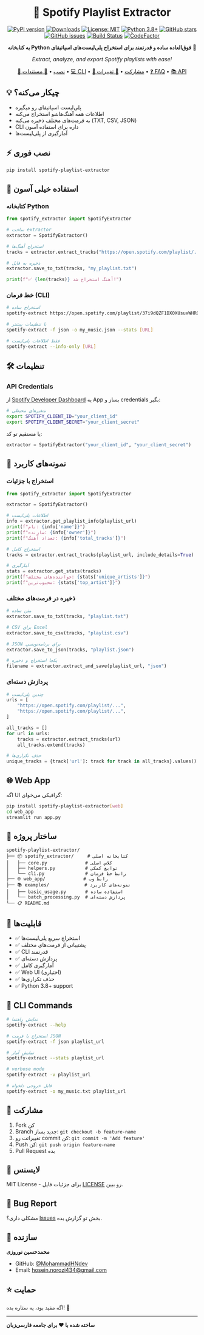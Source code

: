 <div align="center">

# 🎵 Spotify Playlist Extractor

[![PyPI version](https://badge.fury.io/py/spotify-playlist-extractor.svg)](https://pypi.org/project/spotify-playlist-extractor/)
[![Downloads](https://pepy.tech/badge/spotify-playlist-extractor)](https://pepy.tech/project/spotify-playlist-extractor)
[![License: MIT](https://img.shields.io/badge/License-MIT-yellow.svg)](https://opensource.org/licenses/MIT)
[![Python 3.8+](https://img.shields.io/badge/python-3.8+-blue.svg)](https://www.python.org/downloads/)
[![GitHub stars](https://img.shields.io/github/stars/MohammadHNdev/Spotify-Playlist-Extractor.svg)](https://github.com/MohammadHNdev/Spotify-Playlist-Extractor/stargazers)
[![GitHub issues](https://img.shields.io/github/issues/MohammadHNdev/Spotify-Playlist-Extractor.svg)](https://github.com/MohammadHNdev/Spotify-Playlist-Extractor/issues)
[![Build Status](https://github.com/MohammadHNdev/Spotify-Playlist-Extractor/workflows/🧪%20Tests/badge.svg)](https://github.com/MohammadHNdev/Spotify-Playlist-Extractor/actions)
[![CodeFactor](https://www.codefactor.io/repository/github/mohammadhndev/spotify-playlist-extractor/badge)](https://www.codefactor.io/repository/github/mohammadhndev/spotify-playlist-extractor)

**یه کتابخانه Python فوق‌العاده ساده و قدرتمند برای استخراج پلی‌لیست‌های اسپاتیفای** 🚀

*Extract, analyze, and export Spotify playlists with ease!* 

[🚀 نصب](#-نصب-فوری) • [📖 مستندات](#-نمونههای-کاربرد) • [💻 CLI](#خط-فرمان-cli) • [🤝 مشارکت](CONTRIBUTING.md) • [📝 تغییرات](CHANGELOG.md) • [❓ FAQ](docs/FAQ.md) • [📚 API](docs/API.md)

</div>

## 💡 چیکار می‌کنه؟

- پلی‌لیست اسپاتیفای رو میگیره
- اطلاعات همه آهنگ‌هاشو استخراج می‌کنه  
- به فرمت‌های مختلف ذخیره می‌کنه (TXT, CSV, JSON)
- CLI داره برای استفاده آسون
- آمارگیری از پلی‌لیست‌ها

## ⚡ نصب فوری

```bash
pip install spotify-playlist-extractor
```

## 🚀 استفاده خیلی آسون

### کتابخانه Python

```python
from spotify_extractor import SpotifyExtractor

# ساخت extractor
extractor = SpotifyExtractor()

# استخراج آهنگ‌ها
tracks = extractor.extract_tracks("https://open.spotify.com/playlist/...")

# ذخیره به فایل
extractor.save_to_txt(tracks, "my_playlist.txt")

print(f"✅ {len(tracks)} آهنگ استخراج شد!")
```

### خط فرمان (CLI)

```bash
# استخراج ساده
spotify-extract https://open.spotify.com/playlist/37i9dQZF1DX0XUsuxWHRQd

# با تنظیمات بیشتر
spotify-extract -f json -o my_music.json --stats [URL]

# فقط اطلاعات پلی‌لیست
spotify-extract --info-only [URL]
```

## 🛠️ تنظیمات

### API Credentials

از [Spotify Developer Dashboard](https://developer.spotify.com/dashboard) یه App بساز و credentials بگیر:

```bash
# متغیرهای محیطی
export SPOTIFY_CLIENT_ID="your_client_id"
export SPOTIFY_CLIENT_SECRET="your_client_secret"
```

یا مستقیم تو کد:

```python
extractor = SpotifyExtractor("your_client_id", "your_client_secret")
```

## 📖 نمونه‌های کاربرد

### استخراج با جزئیات

```python
from spotify_extractor import SpotifyExtractor

extractor = SpotifyExtractor()

# اطلاعات پلی‌لیست
info = extractor.get_playlist_info(playlist_url)
print(f"نام: {info['name']}")
print(f"سازنده: {info['owner']}")
print(f"تعداد آهنگ: {info['total_tracks']}")

# استخراج کامل
tracks = extractor.extract_tracks(playlist_url, include_details=True)

# آمارگیری
stats = extractor.get_stats(tracks)
print(f"خواننده‌های مختلف: {stats['unique_artists']}")
print(f"محبوب‌ترین: {stats['top_artist']}")
```

### ذخیره در فرمت‌های مختلف

```python
# متن ساده
extractor.save_to_txt(tracks, "playlist.txt")

# CSV برای Excel
extractor.save_to_csv(tracks, "playlist.csv") 

# JSON برای برنامه‌نویسی
extractor.save_to_json(tracks, "playlist.json")

# یکجا استخراج و ذخیره
filename = extractor.extract_and_save(playlist_url, "json")
```

### پردازش دسته‌ای

```python
# چندین پلی‌لیست
urls = [
    "https://open.spotify.com/playlist/...",
    "https://open.spotify.com/playlist/...",
]

all_tracks = []
for url in urls:
    tracks = extractor.extract_tracks(url)
    all_tracks.extend(tracks)

# حذف تکراری‌ها
unique_tracks = {track['url']: track for track in all_tracks}.values()
```

## 🌐 Web App

اگه UI گرافیکی می‌خوای:

```bash
pip install spotify-playlist-extractor[web]
cd web_app
streamlit run app.py
```

## 📁 ساختار پروژه

```
spotify-playlist-extractor/
├── 📦 spotify_extractor/     # کتابخانه اصلی
│   ├── core.py              # کلاس اصلی
│   ├── helpers.py           # توابع کمکی
│   └── cli.py               # رابط خط فرمان
├── 🌐 web_app/              # رابط وب
├── 📚 examples/             # نمونه‌های کاربرد
│   ├── basic_usage.py       # استفاده ساده
│   └── batch_processing.py  # پردازش دسته‌ای
└── 📋 README.md
```

## 🎯 قابلیت‌ها

- ✅ استخراج سریع پلی‌لیست‌ها
- ✅ پشتیبانی از فرمت‌های مختلف
- ✅ CLI قدرتمند
- ✅ پردازش دسته‌ای
- ✅ آمارگیری کامل
- ✅ Web UI (اختیاری)
- ✅ حذف تکراری‌ها
- ✅ Python 3.8+ support

## 🔧 CLI Commands

```bash
# نمایش راهنما
spotify-extract --help

# استخراج با فرمت JSON
spotify-extract -f json playlist_url

# نمایش آمار
spotify-extract --stats playlist_url

# verbose mode
spotify-extract -v playlist_url

# فایل خروجی دلخواه
spotify-extract -o my_music.txt playlist_url
```

## 🤝 مشارکت

1. Fork کن
2. Branch جدید بساز: `git checkout -b feature-name`
3. تغییراتت رو commit کن: `git commit -m 'Add feature'`
4. Push کن: `git push origin feature-name`
5. Pull Request بده

## 📝 لایسنس

MIT License - برای جزئیات فایل [LICENSE](LICENSE) رو ببین.

## 🐛 Bug Report

مشکلی داری؟ [Issues](https://github.com/MohammadHNdev/Spotify-Playlist-Extractor/issues) بخش تو گزارش بده.

## 👤 سازنده

**محمدحسین نوروزی**
- GitHub: [@MohammadHNdev](https://github.com/MohammadHNdev)
- Email: hosein.norozi434@gmail.com


## ⭐ حمایت

اگه مفید بود، یه ستاره بده! 🌟

---

**ساخته شده با ❤️ برای جامعه فارسی‌زبان**